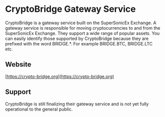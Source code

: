# CryptoBridge Gateway Service

CryptoBridge is a gateway service built on the SuperSonicEx Exchange. A gateway service is responsible for moving cryptocurrencies to and from the SuperSonicEx Exchange. They support a wide range of popular assets. You can easily identify those supported by CryptoBridge because they are prefixed with the word BRIDGE.*. For example BRIDGE.BTC, BRIDGE.LTC etc.

## Website
[https://crypto-bridge.org](https://crypto-bridge.org)

## Support
CryptoBridge is still finalizing their gateway service and is not yet fully operational to the general public.